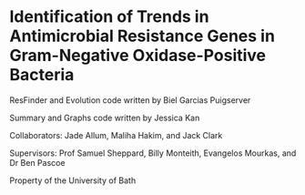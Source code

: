 # Identification of Trends in Antimicrobial Resistance Genes in Gram-Negative Oxidase-Positive Bacteria

ResFinder and Evolution code written by Biel Garcias Puigserver

Summary and Graphs code written by Jessica Kan

Collaborators: Jade Allum, Maliha Hakim, and Jack Clark

Supervisors: Prof Samuel Sheppard, Billy Monteith, Evangelos Mourkas, and Dr Ben Pascoe

Property of the University of Bath
